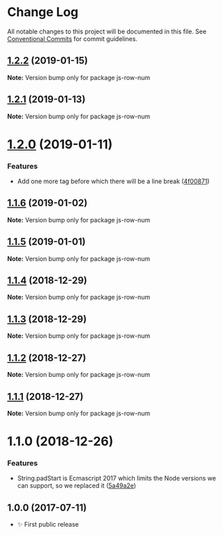 # Change Log

All notable changes to this project will be documented in this file.
See [Conventional Commits](https://conventionalcommits.org) for commit guidelines.

## [1.2.2](https://bitbucket.org/codsen/codsen/src/master/packages/js-row-num/compare/js-row-num@1.2.1...js-row-num@1.2.2) (2019-01-15)

**Note:** Version bump only for package js-row-num

## [1.2.1](https://bitbucket.org/codsen/codsen/src/master/packages/js-row-num/compare/js-row-num@1.2.0...js-row-num@1.2.1) (2019-01-13)

**Note:** Version bump only for package js-row-num

# [1.2.0](https://bitbucket.org/codsen/codsen/src/master/packages/js-row-num/compare/js-row-num@1.1.6...js-row-num@1.2.0) (2019-01-11)

### Features

- Add one more tag before which there will be a line break ([4f00871](https://bitbucket.org/codsen/codsen/src/master/packages/js-row-num/commits/4f00871))

## [1.1.6](https://bitbucket.org/codsen/codsen/src/master/packages/js-row-num/compare/js-row-num@1.1.5...js-row-num@1.1.6) (2019-01-02)

**Note:** Version bump only for package js-row-num

## [1.1.5](https://bitbucket.org/codsen/codsen/src/master/packages/js-row-num/compare/js-row-num@1.1.4...js-row-num@1.1.5) (2019-01-01)

**Note:** Version bump only for package js-row-num

## [1.1.4](https://bitbucket.org/codsen/codsen/src/master/packages/js-row-num/compare/js-row-num@1.1.3...js-row-num@1.1.4) (2018-12-29)

**Note:** Version bump only for package js-row-num

## [1.1.3](https://bitbucket.org/codsen/codsen/src/master/packages/js-row-num/compare/js-row-num@1.1.2...js-row-num@1.1.3) (2018-12-29)

**Note:** Version bump only for package js-row-num

## [1.1.2](https://bitbucket.org/codsen/codsen/src/master/packages/js-row-num/compare/js-row-num@1.1.1...js-row-num@1.1.2) (2018-12-27)

**Note:** Version bump only for package js-row-num

## [1.1.1](https://bitbucket.org/codsen/codsen/src/master/packages/js-row-num/compare/js-row-num@1.1.0...js-row-num@1.1.1) (2018-12-27)

**Note:** Version bump only for package js-row-num

# 1.1.0 (2018-12-26)

### Features

- String.padStart is Ecmascript 2017 which limits the Node versions we can support, so we replaced it ([5a49a2e](https://bitbucket.org/codsen/codsen/src/master/packages/js-row-num/commits/5a49a2e))

## 1.0.0 (2017-07-11)

- ✨ First public release
